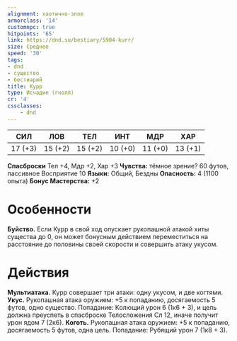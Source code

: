 ```yaml
---
alignment: хаотично-злое
armorclass: '14'
customnpc: true
hitpoints: '65'
link: https://dnd.su/bestiary/5904-kurr/
size: Среднее
speed: '30'
tags:
- dnd
- существо
- бестиарий
title: Курр
type: Исчадие (гнолл)
cr: '4'
cssclasses:
    - dnd
---
```



| СИЛ | ЛОВ | ТЕЛ | ИНТ | МДР | ХАР |
|---|---|---|---|---|---|
| 17 (+3) | 15 (+2) | 15 (+2) | 10 (+0) | 11 (+0) | 13 (+1) |
**Спасброски** Тел +4, Мдр +2, Хар +3
**Чувства:** тёмное зрение? 60 футов, пассивное Восприятие 10
**Языки:** Общий, Бездны
**Опасность:** 4 (1100 опыта)
**Бонус Мастерства:** +2


# Особенности
**Буйство.** Если Курр в свой ход опускает рукопашной атакой хиты существа до 0, он может бонусным действием переместиться на расстояние до половины своей скорости и совершить атаку укусом.


# Действия
**Мультиатака.** Курр совершает три атаки: одну укусом, и две когтями.
**Укус.** Рукопашная атака оружием: +5 к попаданию, досягаемость 5 футов, одно существо. Попадание: Колющий урон 6 (1к6 + 3), и цель должна преуспеть в спасброске Телосложения Сл 12, иначе получит урон ядом 7 (2к6).
**Коготь.** Рукопашная атака оружием: +5 к попаданию, досягаемость 5 футов, одна цель. Попадание: Рубящий урон 7 (1к8 + 3).
